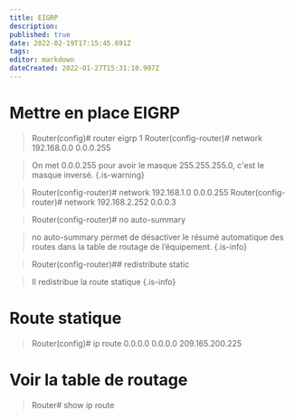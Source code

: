```yaml
---
title: EIGRP
description: 
published: true
date: 2022-02-19T17:15:45.691Z
tags: 
editor: markdown
dateCreated: 2022-01-27T15:31:10.997Z
---
```


# Mettre en place EIGRP
> Router(config)# router eigrp 1
> Router(config-router)# network 192.168.0.0 0.0.0.255

> On met 0.0.0.255 pour avoir le masque 255.255.255.0, c'est le masque inversé.
{.is-warning}

> Router(config-router)# network 192.168.1.0 0.0.0.255
> Router(config-router)# network 192.168.2.252 0.0.0.3

> Router(config-router)# no auto-summary

> no auto-summary permet de désactiver le résumé automatique des routes dans la table de routage de l’équipement.
{.is-info}

> Router(config-router)## redistribute static

> Il redistribue la route statique
{.is-info}

# Route statique
> Router(config)# ip route 0.0.0.0 0.0.0.0 209.165.200.225

# Voir la table de routage
> Router# show ip route
